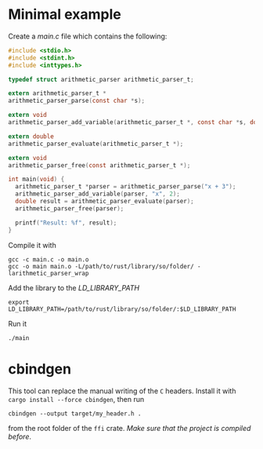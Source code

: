 # Minimal example

Create a *main.c* file which contains the following:

```c
#include <stdio.h>
#include <stdint.h>
#include <inttypes.h>

typedef struct arithmetic_parser arithmetic_parser_t;

extern arithmetic_parser_t *
arithmetic_parser_parse(const char *s);

extern void
arithmetic_parser_add_variable(arithmetic_parser_t *, const char *s, double d);

extern double
arithmetic_parser_evaluate(arithmetic_parser_t *);

extern void
arithmetic_parser_free(const arithmetic_parser_t *);

int main(void) {
  arithmetic_parser_t *parser = arithmetic_parser_parse("x + 3");
  arithmetic_parser_add_variable(parser, "x", 2);
  double result = arithmetic_parser_evaluate(parser);
  arithmetic_parser_free(parser);

  printf("Result: %f", result);
}
```

Compile it with

    gcc -c main.c -o main.o
    gcc -o main main.o -L/path/to/rust/library/so/folder/ -larithmetic_parser_wrap

Add the library to the *LD_LIBRARY_PATH*

    export LD_LIBRARY_PATH=/path/to/rust/library/so/folder/:$LD_LIBRARY_PATH

Run it

    ./main

# cbindgen

This tool can replace the manual writing of the `C` headers. Install it
with `cargo install --force cbindgen`, then run

    cbindgen --output target/my_header.h .

from the root folder of the `ffi` crate. *Make sure that the project
is compiled before*.
